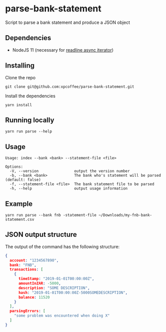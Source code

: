 # parse-bank-statement

Script to parse a bank statement and produce a JSON object

## Dependencies

- NodeJS 11 (necessary for [readline async iterator](https://nodejs.org/api/readline.html#readline_rl_symbol_asynciterator))

## Installing

Clone the repo

```
git clone git@github.com:xpcoffee/parse-bank-statement.git
```

Install the dependencies

```
yarn install
```

## Running locally

```
yarn run parse --help
```

## Usage

```
Usage: index --bank <bank> --statement-file <file>

Options:
  -V, --version                output the version number
  -b, --bank <bank>            The bank who's statement will be parsed (default: false)
  -f, --statement-file <file>  The bank statement file to be parsed
  -h, --help                   output usage information
```

## Example

```
yarn run parse --bank fnb -statement-file ~/Downloads/my-fnb-bank-statement.csv
```

## JSON output structure

The output of the command has the following structure:

```json
{
  account: "1234567890",
  bank: "FNB",
  transactions: [
    {
      timeStamp: "2019-01-01T00:00:00Z",
      amountInZAR: -5000,
      description: "SOME DESCRIPTION",
      hash: "2019-01-01T00:00:00Z-5000SOMEDESCRIPTION",
      balance: 11520
    }
  ],
  parsingErrors: [
    "some problem was encountered when doing X"
  ]
}
```